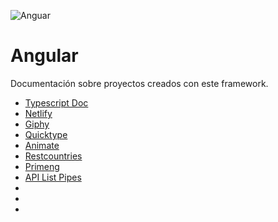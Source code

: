 ![Anguar](https://www.ryadel.com/wp-content/uploads/2017/10/angular-logo.jpg)
# Angular
Documentación sobre proyectos creados con este framework.

* [Typescript Doc](https://www.typescriptlang.org/)
* [Netlify](https://netlify.com)
* [Giphy](https://developers.giphy.com/)
* [Quicktype](https://app.quicktype.io/)
* [Animate](https://animate.style/)
* [Restcountries](https://restcountries.eu/)
* [Primeng](https://www.primefaces.org/primeng/)
* [API List Pipes](https://angular.io/api?query=pipe)
* []()
* []()
* []()

